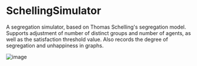 # SchellingSimulator
A segregation simulator, based on Thomas Schelling's segregation model. Supports adjustment of number of distinct groups and number of agents, as well as the satisfaction threshold value. Also records the degree of segregation and unhappiness in graphs.

![image]("https://user-images.githubusercontent.com/8930672/182129645-4042827b-b46e-4d92-b2be-04ead1107deb.png?raw=true")
